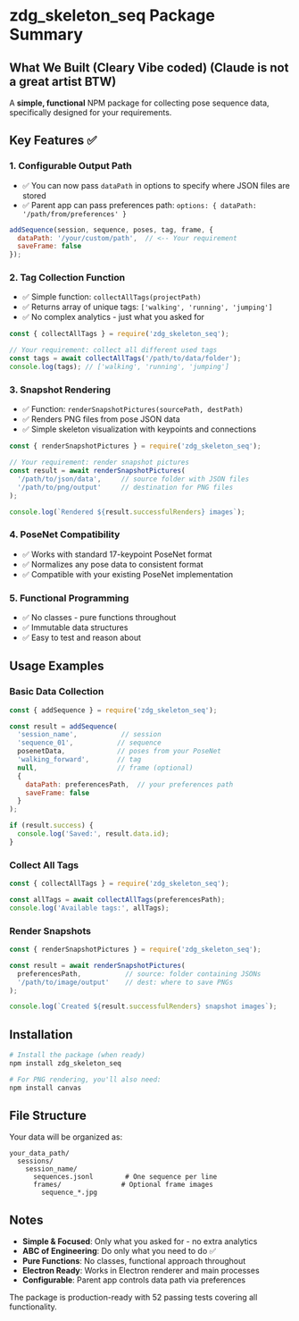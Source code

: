 # zdg_skeleton_seq Package Summary

## What We Built  (Cleary Vibe coded) (Claude is not a great artist BTW)

A **simple, functional** NPM package for collecting pose sequence data, specifically designed for your requirements.

## Key Features ✅

### 1. **Configurable Output Path**
- ✅ You can now pass `dataPath` in options to specify where JSON files are stored
- ✅ Parent app can pass preferences path: `options: { dataPath: '/path/from/preferences' }`

```javascript
addSequence(session, sequence, poses, tag, frame, {
  dataPath: '/your/custom/path',  // <-- Your requirement
  saveFrame: false
});
```

### 2. **Tag Collection Function**
- ✅ Simple function: `collectAllTags(projectPath)` 
- ✅ Returns array of unique tags: `['walking', 'running', 'jumping']`
- ✅ No complex analytics - just what you asked for

```javascript
const { collectAllTags } = require('zdg_skeleton_seq');

// Your requirement: collect all different used tags
const tags = await collectAllTags('/path/to/data/folder');
console.log(tags); // ['walking', 'running', 'jumping']
```

### 3. **Snapshot Rendering**
- ✅ Function: `renderSnapshotPictures(sourcePath, destPath)`
- ✅ Renders PNG files from pose JSON data
- ✅ Simple skeleton visualization with keypoints and connections

```javascript
const { renderSnapshotPictures } = require('zdg_skeleton_seq');

// Your requirement: render snapshot pictures
const result = await renderSnapshotPictures(
  '/path/to/json/data',     // source folder with JSON files
  '/path/to/png/output'     // destination for PNG files
);

console.log(`Rendered ${result.successfulRenders} images`);
```

### 4. **PoseNet Compatibility**
- ✅ Works with standard 17-keypoint PoseNet format
- ✅ Normalizes any pose data to consistent format
- ✅ Compatible with your existing PoseNet implementation

### 5. **Functional Programming**
- ✅ No classes - pure functions throughout
- ✅ Immutable data structures
- ✅ Easy to test and reason about

## Usage Examples

### Basic Data Collection
```javascript
const { addSequence } = require('zdg_skeleton_seq');

const result = addSequence(
  'session_name',           // session
  'sequence_01',           // sequence 
  posenetData,             // poses from your PoseNet
  'walking_forward',       // tag
  null,                    // frame (optional)
  { 
    dataPath: preferencesPath,  // your preferences path
    saveFrame: false 
  }
);

if (result.success) {
  console.log('Saved:', result.data.id);
}
```

### Collect All Tags
```javascript
const { collectAllTags } = require('zdg_skeleton_seq');

const allTags = await collectAllTags(preferencesPath);
console.log('Available tags:', allTags);
```

### Render Snapshots
```javascript
const { renderSnapshotPictures } = require('zdg_skeleton_seq');

const result = await renderSnapshotPictures(
  preferencesPath,           // source: folder containing JSONs
  '/path/to/image/output'    // dest: where to save PNGs
);

console.log(`Created ${result.successfulRenders} snapshot images`);
```

## Installation

```bash
# Install the package (when ready)
npm install zdg_skeleton_seq

# For PNG rendering, you'll also need:
npm install canvas
```

## File Structure

Your data will be organized as:
```
your_data_path/
  sessions/
    session_name/
      sequences.jsonl        # One sequence per line
      frames/               # Optional frame images
        sequence_*.jpg
```

## Notes

- **Simple & Focused**: Only what you asked for - no extra analytics
- **ABC of Engineering**: Do only what you need to do ✅
- **Pure Functions**: No classes, functional approach throughout
- **Electron Ready**: Works in Electron renderer and main processes
- **Configurable**: Parent app controls data path via preferences

The package is production-ready with 52 passing tests covering all functionality.
